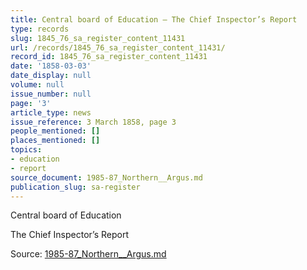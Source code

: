 ```yaml
---
title: Central board of Education — The Chief Inspector’s Report
type: records
slug: 1845_76_sa_register_content_11431
url: /records/1845_76_sa_register_content_11431/
record_id: 1845_76_sa_register_content_11431
date: '1858-03-03'
date_display: null
volume: null
issue_number: null
page: '3'
article_type: news
issue_reference: 3 March 1858, page 3
people_mentioned: []
places_mentioned: []
topics:
- education
- report
source_document: 1985-87_Northern__Argus.md
publication_slug: sa-register
---
```


Central board of Education

The Chief Inspector’s Report

Source: [1985-87_Northern__Argus.md](/downloads/markdown/1985-87_Northern__Argus.md)
